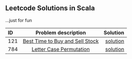 ## Leetcode Solutions in Scala
...just for fun

|  ID   | Problem description                             | Solution |
| :---- | :---------------------------------------------: | -------: |
| 121  | [Best Time to Buy and Sell Stock](https://leetcode.com/problems/best-time-to-buy-and-sell-stock)| [solution](https://github.com/bxiang/leetcode-solution-in-scala/blob/master/src/test/scala/leetcode/Problem121.scala) |
| 784  | [Letter Case Permutation](https://leetcode.com/problems/letter-case-permutation)| [solution](https://github.com/bxiang/leetcode-solution-in-scala/blob/master/src/test/scala/leetcode/Problem784.scala) |


